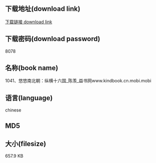 ## 下载地址(download link)
[下载链接 download link](https://voluble-croquembouche-d321dc.netlify.app/?s=1041%E3%80%81%E6%82%A0%E6%82%A0%E5%8D%97%E5%8C%97%E6%9C%9D%EF%BC%9A%E7%BA%B5%E6%A8%AA%E5%8D%81%E5%85%AD%E5%9B%BD_%E9%99%88%E7%BE%A1_%E7%9B%8A%E4%B9%A6%E7%BD%91www.kindbook.cn.mobi)

## 下载密码(download password)
8078

## 名称(book name)
1041、悠悠南北朝：纵横十六国_陈羡_益书网www.kindbook.cn.mobi.mobi

## 语言(language)
chinese

## MD5


## 大小(filesize)
657.9 KB

